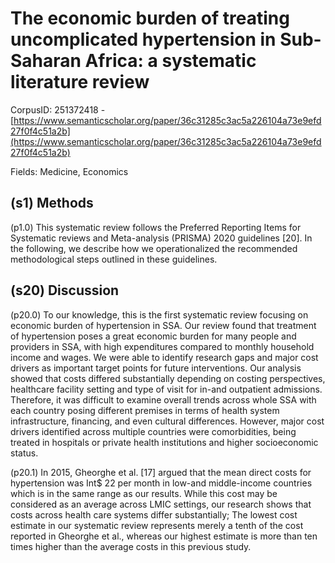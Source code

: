# The economic burden of treating uncomplicated hypertension in Sub-Saharan Africa: a systematic literature review

CorpusID: 251372418 - [https://www.semanticscholar.org/paper/36c31285c3ac5a226104a73e9efd27f0f4c51a2b](https://www.semanticscholar.org/paper/36c31285c3ac5a226104a73e9efd27f0f4c51a2b)

Fields: Medicine, Economics

## (s1) Methods
(p1.0) This systematic review follows the Preferred Reporting Items for Systematic reviews and Meta-analysis (PRISMA) 2020 guidelines [20]. In the following, we describe how we operationalized the recommended methodological steps outlined in these guidelines.
## (s20) Discussion
(p20.0) To our knowledge, this is the first systematic review focusing on economic burden of hypertension in SSA. Our review found that treatment of hypertension poses a great economic burden for many people and providers in SSA, with high expenditures compared to monthly household income and wages. We were able to identify research gaps and major cost drivers as important target points for future interventions. Our analysis showed that costs differed substantially depending on costing perspectives, healthcare facility setting and type of visit for in-and outpatient admissions. Therefore, it was difficult to examine overall trends across whole SSA with each country posing different premises in terms of health system infrastructure, financing, and even cultural differences. However, major cost drivers identified across multiple countries were comorbidities, being treated in hospitals or private health institutions and higher socioeconomic status.

(p20.1) In 2015, Gheorghe et al. [17] argued that the mean direct costs for hypertension was Int$ 22 per month in low-and middle-income countries which is in the same range as our results. While this cost may be considered as an average across LMIC settings, our research shows that costs across health care systems differ substantially; The lowest cost estimate in our systematic review represents merely a tenth of the cost reported in Gheorghe et al., whereas our highest estimate is more than ten times higher than the average costs in this previous study.
